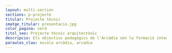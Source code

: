 ```yaml
---
layout: multi-section
sections: p-projecte
titular: Projecte tècnic
imatge_titular: presentacio.jpg
color_pagina: verd
titol_seo: Projecte tècnic arquitectònic
descripcio: Els objectius pedagògics de l'Arcàdia són la formació integral de les persones.
paraules_clau: escola arcàdia, arcadia
---
```

